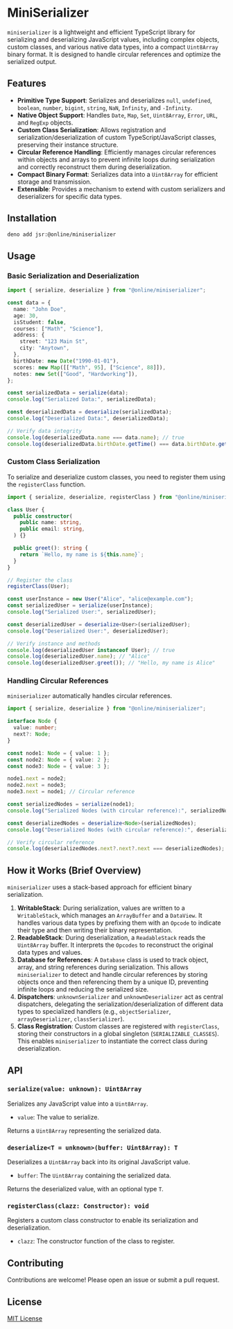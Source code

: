 # MiniSerializer

`miniserializer` is a lightweight and efficient TypeScript library for serializing and deserializing JavaScript values, including complex objects, custom classes, and various native data types, into a compact `Uint8Array` binary format. It is designed to handle circular references and optimize the serialized output.

## Features

- **Primitive Type Support**: Serializes and deserializes `null`, `undefined`, `boolean`, `number`, `bigint`, `string`, `NaN`, `Infinity`, and `-Infinity`.
- **Native Object Support**: Handles `Date`, `Map`, `Set`, `Uint8Array`, `Error`, `URL`, and `RegExp` objects.
- **Custom Class Serialization**: Allows registration and serialization/deserialization of custom TypeScript/JavaScript classes, preserving their instance structure.
- **Circular Reference Handling**: Efficiently manages circular references within objects and arrays to prevent infinite loops during serialization and correctly reconstruct them during deserialization.
- **Compact Binary Format**: Serializes data into a `Uint8Array` for efficient storage and transmission.
- **Extensible**: Provides a mechanism to extend with custom serializers and deserializers for specific data types.

## Installation

```bash
deno add jsr:@online/miniserializer
```

## Usage

### Basic Serialization and Deserialization

```typescript
import { serialize, deserialize } from "@online/miniserializer";

const data = {
  name: "John Doe",
  age: 30,
  isStudent: false,
  courses: ["Math", "Science"],
  address: {
    street: "123 Main St",
    city: "Anytown",
  },
  birthDate: new Date("1990-01-01"),
  scores: new Map([["Math", 95], ["Science", 88]]),
  notes: new Set(["Good", "Hardworking"]),
};

const serializedData = serialize(data);
console.log("Serialized Data:", serializedData);

const deserializedData = deserialize(serializedData);
console.log("Deserialized Data:", deserializedData);

// Verify data integrity
console.log(deserializedData.name === data.name); // true
console.log(deserializedData.birthDate.getTime() === data.birthDate.getTime()); // true
```

### Custom Class Serialization

To serialize and deserialize custom classes, you need to register them using the `registerClass` function.

```typescript
import { serialize, deserialize, registerClass } from "@online/miniserializer";

class User {
  public constructor(
    public name: string,
    public email: string,
  ) {}

  public greet(): string {
    return `Hello, my name is ${this.name}`;
  }
}

// Register the class
registerClass(User);

const userInstance = new User("Alice", "alice@example.com");
const serializedUser = serialize(userInstance);
console.log("Serialized User:", serializedUser);

const deserializedUser = deserialize<User>(serializedUser);
console.log("Deserialized User:", deserializedUser);

// Verify instance and methods
console.log(deserializedUser instanceof User); // true
console.log(deserializedUser.name); // "Alice"
console.log(deserializedUser.greet()); // "Hello, my name is Alice"
```

### Handling Circular References

`miniserializer` automatically handles circular references.

```typescript
import { serialize, deserialize } from "@online/miniserializer";

interface Node {
  value: number;
  next?: Node;
}

const node1: Node = { value: 1 };
const node2: Node = { value: 2 };
const node3: Node = { value: 3 };

node1.next = node2;
node2.next = node3;
node3.next = node1; // Circular reference

const serializedNodes = serialize(node1);
console.log("Serialized Nodes (with circular reference):", serializedNodes);

const deserializedNodes = deserialize<Node>(serializedNodes);
console.log("Deserialized Nodes (with circular reference):", deserializedNodes);

// Verify circular reference
console.log(deserializedNodes.next?.next?.next === deserializedNodes); // true
```

## How it Works (Brief Overview)

`miniserializer` uses a stack-based approach for efficient binary serialization.

1.  **WritableStack**: During serialization, values are written to a `WritableStack`, which manages an `ArrayBuffer` and a `DataView`. It handles various data types by prefixing them with an `Opcode` to indicate their type and then writing their binary representation.
2.  **ReadableStack**: During deserialization, a `ReadableStack` reads the `Uint8Array` buffer. It interprets the `Opcodes` to reconstruct the original data types and values.
3.  **Database for References**: A `Database` class is used to track object, array, and string references during serialization. This allows `miniserializer` to detect and handle circular references by storing objects once and then referencing them by a unique ID, preventing infinite loops and reducing the serialized size.
4.  **Dispatchers**: `unknownSerializer` and `unknownDeserializer` act as central dispatchers, delegating the serialization/deserialization of different data types to specialized handlers (e.g., `objectSerializer`, `arrayDeserializer`, `classSerializer`).
5.  **Class Registration**: Custom classes are registered with `registerClass`, storing their constructors in a global singleton (`SERIALIZABLE_CLASSES`). This enables `miniserializer` to instantiate the correct class during deserialization.

## API

### `serialize(value: unknown): Uint8Array`

Serializes any JavaScript value into a `Uint8Array`.

-   `value`: The value to serialize.

Returns a `Uint8Array` representing the serialized data.

### `deserialize<T = unknown>(buffer: Uint8Array): T`

Deserializes a `Uint8Array` back into its original JavaScript value.

-   `buffer`: The `Uint8Array` containing the serialized data.

Returns the deserialized value, with an optional type `T`.

### `registerClass(clazz: Constructor): void`

Registers a custom class constructor to enable its serialization and deserialization.

-   `clazz`: The constructor function of the class to register.

## Contributing

Contributions are welcome! Please open an issue or submit a pull request.

## License

[MIT License](LICENSE)
